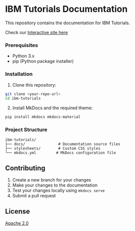 # IBM Tutorials Documentation

This repository contains the documentation for IBM Tutorials.

Check our [Interactive site here](https://ibm.github.io/ibmdotcom-tutorials/)

### Prerequisites

- Python 3.x
- pip (Python package installer)

### Installation

1. Clone this repository:
```bash
git clone <your-repo-url>
cd ibm-tutorials
```

2. Install MkDocs and the required theme:
```bash
pip install mkdocs mkdocs-material
```

### Project Structure

```
ibm-tutorials/
├── docs/               # Documentation source files
├── stylesheets/        # Custom CSS styles
└── mkdocs.yml         # MkDocs configuration file
```



## Contributing

1. Create a new branch for your changes
2. Make your changes to the documentation
3. Test your changes locally using `mkdocs serve`
4. Submit a pull request


## License

[Apache 2.0](https://ibm.github.io/ibmdotcom-tutorials/license/)
